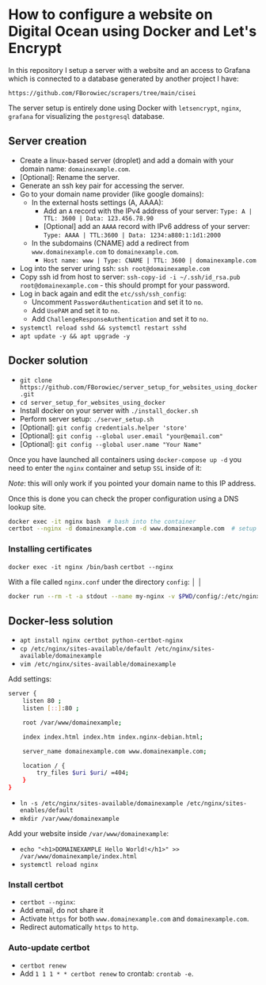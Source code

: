 # How to configure a website on Digital Ocean using Docker and Let's Encrypt

In this repository I setup a server with a website and an access to Grafana which is connected to a database generated by another project I have:

`https://github.com/FBorowiec/scrapers/tree/main/cisei`

The server setup is entirely done using Docker with `letsencrypt`, `nginx`, `grafana` for visualizing the `postgresql` database.

## Server creation

* Create a linux-based server (droplet) and add a domain with your domain name: `domainexample.com`.
* [Optional]: Rename the server.
* Generate an ssh key pair for accessing the server.
* Go to your domain name provider (like google domains):
    * In the external hosts settings (A, AAAA):
        * Add an `A` record with the IPv4 address of your server: `Type: A | TTL: 3600 | Data: 123.456.78.90`
        * [Optional] add an `AAAA` record with IPv6 address of your server: `Type: AAAA | TTL:3600 | Data: 1234:a880:1:1d1:2000`
    * In the subdomains (CNAME) add a redirect from `www.domainexample.com` to `domainexample.com`.
        * `Host name: www | Type: CNAME | TTL: 3600 | domainexample.com`
* Log into the server uring ssh: `ssh root@domainexample.com`
* Copy ssh id from host to server: `ssh-copy-id -i ~/.ssh/id_rsa.pub root@domainexample.com` - this should prompt for your password.
* Log in back again and edit the `etc/ssh/ssh_config`:
    * Uncomment `PasswordAuthentication` and set it to `no`.
    * Add `UsePAM` and set it to `no`.
    * Add `ChallengeResponseAuthentication` and set it to `no`.
* `systemctl reload sshd && systemctl restart sshd`
* `apt update -y && apt upgrade -y`

## Docker solution

* `git clone https://github.com/FBorowiec/server_setup_for_websites_using_docker.git`
* `cd server_setup_for_websites_using_docker`
* Install docker on your server with `./install_docker.sh`
* Perform server setup: `./server_setup.sh`
* [Optional]: `git config credentials.helper 'store'`
* [Optional]: `git config --global user.email "your@email.com"`
* [Optional]: `git config --global user.name "Your Name"`

Once you have launched all containers using `docker-compose up -d` you need to enter the `nginx` container and setup `SSL` inside of it:

*Note*: this will only work if you pointed your domain name to this IP address.

Once this is done you can check the proper configuration using a DNS lookup site.

```bash
docker exec -it nginx bash  # bash into the container
certbot --nginx -d domainexample.com -d www.domainexample.com  # setup ssl
```

### Installing certificates

`docker exec -it nginx /bin/bash`
`certbot --nginx`

With a file called `nginx.conf` under the directory `config`:                                                                                                           │
                                                                                                                                                                        │
```bash                                                                                                                                                                 │
docker run --rm -t -a stdout --name my-nginx -v $PWD/config/:/etc/nginx/:ro nginx:latest nginx -c /etc/nginx/nginx.conf -t                                              │
```

## Docker-less solution

* `apt install nginx certbot python-certbot-nginx`
* `cp /etc/nginx/sites-available/default /etc/nginx/sites-available/domainexample`
* `vim /etc/nginx/sites-available/domainexample`

Add settings:

```bash
server {
    listen 80 ;
    listen [::]:80 ;

    root /var/www/domainexample;

    index index.html index.htm index.nginx-debian.html;

    server_name domainexample.com www.domainexample.com;

    location / {
        try_files $uri $uri/ =404;
    }
}
```

* `ln -s /etc/nginx/sites-available/domainexample /etc/nginx/sites-enables/default`
* `mkdir /var/www/domainexample`

Add your website inside `/var/www/domainexample`:

* `echo "<h1>DOMAINEXAMPLE Hello World!</h1>" >> /var/www/domainexample/index.html`
* `systemctl reload nginx`

### Install certbot

* `certbot --nginx`:
* Add email, do not share it
* Activate `https` for both `www.domainexample.com` and `domainexample.com`.
* Redirect automatically `https` to `http`.

### Auto-update certbot

* `certbot renew`
* Add `1 1 1 * * certbot renew` to crontab: `crontab -e`.
